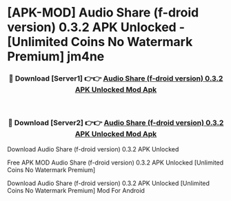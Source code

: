 # [APK-MOD] Audio Share (f-droid version) 0.3.2 APK Unlocked - [Unlimited Coins No Watermark Premium] jm4ne



<div align="center">
<h3>🔴 Download [Server1] 👉👉 <a href="https://momento.my/?title=Audio_Share_(f-droid_version)_0.3.2_APK_Unlocked">Audio Share (f-droid version) 0.3.2 APK Unlocked Mod Apk</a></h3><br>

<h3>🔴 Download [Server2] 👉👉 <a href="https://momento.my/?title=Audio_Share_(f-droid_version)_0.3.2_APK_Unlocked">Audio Share (f-droid version) 0.3.2 APK Unlocked Mod Apk</a></h3>
</div>



Download Audio Share (f-droid version) 0.3.2 APK Unlocked 

Free APK MOD Audio Share (f-droid version) 0.3.2 APK Unlocked [Unlimited Coins No Watermark Premium]

Download Audio Share (f-droid version) 0.3.2 APK Unlocked [Unlimited Coins No Watermark Premium] Mod For Android
